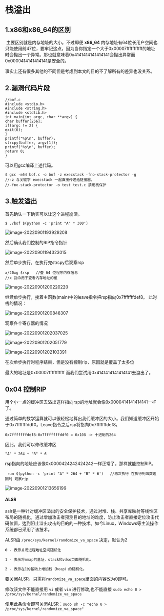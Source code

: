 # 栈溢出

## 1.x86和x86_64的区别

​		主要区别就是内存地址的大小。不过即便 **x86_64** 内存地址有64位长用户空间也只能使用前47位，要牢记这点，因为当你指定一个大于0x00007fffffffffff的地址时会抛出一个异常。那也就意味着0x4141414141414141会抛出异常而0x0000414141414141是安全的。

​		事实上还有很多其他的不同但是考虑到本文的目的不了解所有的差异也没关系。

## 2.漏洞代码片段

```
//bof.c
#include <stdio.h>
#include <string.h>
#include <stdlib.h>
int main(int argc, char **argv) {
char buffer[256];
if(argc != 2) {
exit(0);
}
printf("%p\n", buffer);
strcpy(buffer, argv[1]);
printf("%s\n", buffer);
return 0;
}

```

可以用gcc编译上述代码。

```
$ gcc -m64 bof.c -o bof -z execstack -fno-stack-protector -g
//-z 与关键字 execstack 一起直接传递给链接器。
//-fno-stack-protector -o test test.c 禁用栈保护
```

## 3.触发溢出

首先确认一下确实可以让这个进程崩溃。

```
$ ./bof $(python -c 'print "A" * 300')
```

![image-20220901193929208](../../Blogs/asstes/image-20220901193929208.png)

然后确认我们控制的RIP指令指针

![image-20220901194323015](../../Blogs/asstes/image-20220901194323015.png)

然后单步执行，在执行完strcpy后观察rsp

```
x/20xg $rsp   //查 64 位程序内存信息
//x 指令用于查看内存地址的值
```

![image-20220901200220220](../../Blogs/asstes/image-20220901200220220.png)

继续单步执行，接着主函数(main)中的leave指令把rsp指向0x7fffffffdef8。 此时栈的情况：

![image-20220901200848307](../../Blogs/asstes/image-20220901200848307.png)

观察各个寄存器的情况

![image-20220901202037025](../../Blogs/asstes/image-20220901202037025.png)

![image-20220901202051779](../../Blogs/asstes/image-20220901202051779.png)

![image-20220901202103391](../../Blogs/asstes/image-20220901202103391.png)

在次单步执行时程序结束，但是没有控制rip，原因就是覆盖了太多位  

最大的地址是0x00007fffffffffff   而我们尝试用0x4141414141414141去溢出了。

## 0x04 控制RIP

​	用个小一点的缓冲区去溢出这样指向rsp的地址就会像0x0000414141414141一样了。

​	通过简单的数学运算就可以很轻松地算出我们缓冲区的大小。我们知道缓冲区开始于0x7fffffffddf0。Leave指令之后rsp将指向0x7fffffffdef8。

```
0x7fffffffdef8-0x7fffffffddf0 = 0x108 -> 十进制的264
```

因此，我们可以修改缓冲区

```
"A" * 264 + "B" * 6
```

rsp指向的地址应该像0x0000424242424242一样正常了。那样就能控制RIP。

```
 run $(python -c 'print "A" * 264 + "B" * 6')   //再次执行 在执行到函数返回时 观察rip
```

![image-20220901213656196](../../Blogs/asstes/image-20220901213656196.png)



#### ALSR

aslr是一种针对缓冲区溢出的安全保护技术，通过对堆、栈、共享库映射等线性区布局的随机化，通过增加攻击者预测目的地址的难度，防止攻击者直接定位攻击代码位置，达到阻止溢出攻击的目的的一种技术。如今Linux，Windows等主流操作系统都已采用了该技术。



ALSR由 `/proc/sys/kernel/randomize_va_space` 决定，默认为2

```
0 - 表示关闭进程地址空间随机化

1 - 表示将mmap的基址，stack和vdso页面随机化。

2 - 表示在1的基础上增加栈（heap）的随机化。
```

要关闭ALSR，只需将`randomize_va_space`里面的内容改为0即可。

修改该文件不能直接用 `vi` 或者 `vim` 进行修改,也不能直接 `sudo echo 0 > /proc/sys/kernel/randomize_va_space`

使用此条命令即可关闭ALSR：`sudo sh -c "echo 0 > /proc/sys/kernel/randomize_va_space"`



